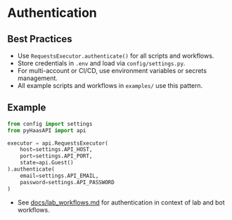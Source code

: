 # Authentication

## Best Practices

- Use `RequestsExecutor.authenticate()` for all scripts and workflows.
- Store credentials in `.env` and load via `config/settings.py`.
- For multi-account or CI/CD, use environment variables or secrets management.
- All example scripts and workflows in `examples/` use this pattern.

## Example

```python
from config import settings
from pyHaasAPI import api

executor = api.RequestsExecutor(
    host=settings.API_HOST,
    port=settings.API_PORT,
    state=api.Guest()
).authenticate(
    email=settings.API_EMAIL,
    password=settings.API_PASSWORD
)
```

- See [docs/lab_workflows.md](./lab_workflows.md) for authentication in context of lab and bot workflows. 